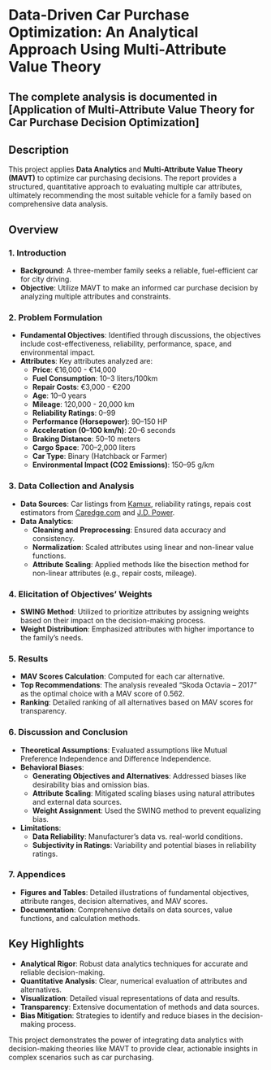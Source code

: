 # Data-Driven Car Purchase Optimization: An Analytical Approach Using Multi-Attribute Value Theory

## The complete analysis is documented in [Application of Multi-Attribute Value Theory for Car Purchase Decision Optimization]

## Description
This project applies **Data Analytics** and **Multi-Attribute Value Theory (MAVT)** to optimize car purchasing decisions. The report provides a structured, quantitative approach to evaluating multiple car attributes, ultimately recommending the most suitable vehicle for a family based on comprehensive data analysis.

## Overview

### 1. Introduction
- **Background**: A three-member family seeks a reliable, fuel-efficient car for city driving.
- **Objective**: Utilize MAVT to make an informed car purchase decision by analyzing multiple attributes and constraints.

### 2. Problem Formulation
- **Fundamental Objectives**: Identified through discussions, the objectives include cost-effectiveness, reliability, performance, space, and environmental impact.
- **Attributes**: Key attributes analyzed are:
  - **Price**: €16,000 - €14,000
  - **Fuel Consumption**: 10–3 liters/100km
  - **Repair Costs**: €3,000 - €200
  - **Age**: 10–0 years
  - **Mileage**: 120,000 - 20,000 km
  - **Reliability Ratings**: 0–99
  - **Performance (Horsepower)**: 90–150 HP
  - **Acceleration (0–100 km/h)**: 20–6 seconds
  - **Braking Distance**: 50–10 meters
  - **Cargo Space**: 700–2,000 liters
  - **Car Type**: Binary (Hatchback or Farmer)
  - **Environmental Impact (CO2 Emissions)**: 150–95 g/km

### 3. Data Collection and Analysis
- **Data Sources**: Car listings from [Kamux](https://www.kamux.fi/?gad_source=1&gclid=Cj0KCQjw8MG1BhCoARIsAHxSiQkqOc8raSjckvhK1b5fUnMI5pZ2C28SuqhzkIoJrRlXSsFXTaXPhI0aAptUEALw_wcB), reliability ratings, repais cost estimators from [Caredge.com](https://caredge.com/) and [J.D. Power](https://www.jdpower.com/).
- **Data Analytics**: 
  - **Cleaning and Preprocessing**: Ensured data accuracy and consistency.
  - **Normalization**: Scaled attributes using linear and non-linear value functions.
  - **Attribute Scaling**: Applied methods like the bisection method for non-linear attributes (e.g., repair costs, mileage).

### 4. Elicitation of Objectives’ Weights
- **SWING Method**: Utilized to prioritize attributes by assigning weights based on their impact on the decision-making process.
- **Weight Distribution**: Emphasized attributes with higher importance to the family’s needs.

### 5. Results
- **MAV Scores Calculation**: Computed for each car alternative.
- **Top Recommendations**: The analysis revealed “Skoda Octavia – 2017” as the optimal choice with a MAV score of 0.562.
- **Ranking**: Detailed ranking of all alternatives based on MAV scores for transparency.

### 6. Discussion and Conclusion
- **Theoretical Assumptions**: Evaluated assumptions like Mutual Preference Independence and Difference Independence.
- **Behavioral Biases**:
  - **Generating Objectives and Alternatives**: Addressed biases like desirability bias and omission bias.
  - **Attribute Scaling**: Mitigated scaling biases using natural attributes and external data sources.
  - **Weight Assignment**: Used the SWING method to prevent equalizing bias.
- **Limitations**:
  - **Data Reliability**: Manufacturer’s data vs. real-world conditions.
  - **Subjectivity in Ratings**: Variability and potential biases in reliability ratings.

### 7. Appendices
- **Figures and Tables**: Detailed illustrations of fundamental objectives, attribute ranges, decision alternatives, and MAV scores.
- **Documentation**: Comprehensive details on data sources, value functions, and calculation methods.

## Key Highlights
- **Analytical Rigor**: Robust data analytics techniques for accurate and reliable decision-making.
- **Quantitative Analysis**: Clear, numerical evaluation of attributes and alternatives.
- **Visualization**: Detailed visual representations of data and results.
- **Transparency**: Extensive documentation of methods and data sources.
- **Bias Mitigation**: Strategies to identify and reduce biases in the decision-making process.

This project demonstrates the power of integrating data analytics with decision-making theories like MAVT to provide clear, actionable insights in complex scenarios such as car purchasing.

